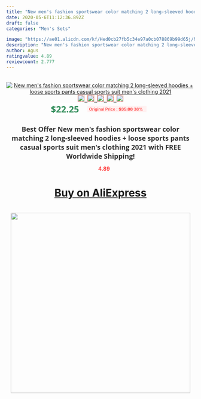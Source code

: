 ```yaml
---
title: "New men's fashion sportswear color matching 2 long-sleeved hoodies + loose sports pants casual sports suit men's clothing 2021"
date: 2020-05-6T11:12:36.892Z
draft: false
categories: "Men's Sets"

image: "https://ae01.alicdn.com/kf/Hed0cb27fb5c34e97a0cb078869b99d65j/New-men-s-fashion-sportswear-color-matching-2-long-sleeved-hoodies-loose-sports-pants-casual-sports.jpg"
description: "New men's fashion sportswear color matching 2 long-sleeved hoodies + loose sports pants casual sports suit men's clothing 2021"
author: Agus
ratingvalue: 4.89
reviewcount: 2.777
---
```

<br>
<div style="text-align: center;">
<a href="https://s.click.aliexpress.com/e/_APQQo9" target="_blank" rel="nofollow noopener noreferrer"><img alt="New men's fashion sportswear color matching 2 long-sleeved hoodies + loose sports pants casual sports suit men's clothing 2021" class="magnifier-image" src="https://ae01.alicdn.com/kf/Hed0cb27fb5c34e97a0cb078869b99d65j/New-men-s-fashion-sportswear-color-matching-2-long-sleeved-hoodies-loose-sports-pants-casual-sports.jpg_640x640.jpg">
<br>
<img style="border:1px solid salmon" src="https://ae01.alicdn.com/kf/Hed0cb27fb5c34e97a0cb078869b99d65j/New-men-s-fashion-sportswear-color-matching-2-long-sleeved-hoodies-loose-sports-pants-casual-sports.jpg_120x120.jpg">&nbsp;&nbsp;<img style="border:1px solid salmon" src="https://ae01.alicdn.com/kf/Hf01bbcb90d8546ed976c694960c785bcy/New-men-s-fashion-sportswear-color-matching-2-long-sleeved-hoodies-loose-sports-pants-casual-sports.jpg_120x120.jpg">&nbsp;&nbsp;<img style="border:1px solid salmon" src="https://ae01.alicdn.com/kf/Hb07adb4481084c9b8243a6f078cb4df0D/New-men-s-fashion-sportswear-color-matching-2-long-sleeved-hoodies-loose-sports-pants-casual-sports.jpg_120x120.jpg">&nbsp;&nbsp;<img style="border:1px solid salmon" src="https://ae01.alicdn.com/kf/H4211503f4a1341ed807672e832cc27e6O/New-men-s-fashion-sportswear-color-matching-2-long-sleeved-hoodies-loose-sports-pants-casual-sports.jpg_120x120.jpg">&nbsp;&nbsp;<img style="border:1px solid salmon" src="https://ae01.alicdn.com/kf/H68394222a27c4613802250c41d7f8f12u/New-men-s-fashion-sportswear-color-matching-2-long-sleeved-hoodies-loose-sports-pants-casual-sports.jpg_120x120.jpg"></a></div><br0>
<div style="text-align: center;"><span style="background-color: white; border: 0px; box-sizing: border-box; color: seagreen; display: inline-block; font-family: &quot;open sans&quot; , &quot;arial&quot; , &quot;helvetica&quot; , sans-serif , &quot;heiti&quot;; font-size: 24px; font-stretch: inherit; font-weight: 700; line-height: inherit; margin: 0px 10px 0px 0px; padding: 0px; vertical-align: middle;">$22.25 </span>
<span style="background: rgb(255 , 241 , 241); border-radius: 3px; border: 0px; box-sizing: border-box; color: #ff4747; display: inline-block; font-family: inherit; font-size: 12px; font-stretch: inherit; font-style: inherit; font-variant: inherit; font-weight: 600; line-height: inherit; margin: 0px; padding: 2px 5px; transform: scale(0.9); vertical-align: middle;">Original Price : <b style="text-decoration: line-through;">$35.88 </b> 38%&nbsp;&nbsp;</span></div>
<h1 style="color: #333333; display: inline-block; font-family: &quot;open sans&quot; , &quot;arial&quot; , &quot;helvetica&quot; , sans-serif , &quot;heiti&quot;; font-size: 18px; font-stretch: inherit; font-weight: 700; text-align: center;">Best Offer New men's fashion sportswear color matching 2 long-sleeved hoodies + loose sports pants casual sports suit men's clothing 2021 with FREE Worldwide Shipping!</h1>
<div style="color: #ff4747; text-align: center;">
<img src="https://4.bp.blogspot.com/-M0ZcTcb-5uY/XleCXlxnR4I/AAAAAAAAAEc/OrjgMkXV1oMQFaCRZj5HQwOCBcu3w1FegCPcBGAYYCw/s1600/star.png" style="height: 15px;">&nbsp;<b>4.89</b></div>
<div class="button_cont" align="center"><a class="buynow_a" href="https://s.click.aliexpress.com/e/_APQQo9" target="_blank" rel="nofollow noopener noreferrer"><H1>Buy on AliExpress</H1></a></div><br>
<div class="separator" style="clear: both; text-align: center;">
<img src="https://lh3.googleusercontent.com/-pTy5HemUv9M/XlePHvY0dAI/AAAAAAAAAE4/0nX5iRUoIWY8eMW9Dpxeirr157OZliDIgCLcBGAsYHQ/s1600/badge.gif" width="480">
</div>
